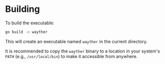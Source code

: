 # Building

To build the executable:
```bash
go build -o wayther
```
This will create an executable named `wayther` in the current directory.

It is recommended to copy the `wayther` binary to a location in your system's `PATH` (e.g., `/usr/local/bin`) to make it accessible from anywhere.